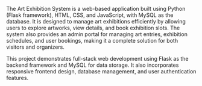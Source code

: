 
The Art Exhibition System is a web-based application built using Python (Flask framework), HTML, CSS, and JavaScript, with MySQL as the database. It is designed to manage art exhibitions efficiently by allowing users to explore artworks, view details, and book exhibition slots. The system also provides an admin portal for managing art entries, exhibition schedules, and user bookings, making it a complete solution for both visitors and organizers.

This project demonstrates full-stack web development using Flask as the backend framework and MySQL for data storage. It also incorporates responsive frontend design, database management, and user authentication features.
